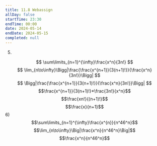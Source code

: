 ```yaml
---
title: 11.8 Webassign
allDay: false
startTime: 23:30
endTime: 00:00
date: 2024-05-14
endDate: 2024-05-15
completed: null
---
```

5)
$$
\sum\limits_{n=1}^{\infty}\frac{x^n}{3n!}
$$
$$
\lim_{n\to\infty}\Bigg|\frac{\frac{x^{n+1}}{3(n+1)!}}{\frac{x^n}{3n!}}\Bigg|
$$
$$
\Bigg|\frac{\frac{x^{n+1}}{3(n+1)!}}{\frac{x^n}{3n!}}\Bigg|
$$
$$\frac{x^{n+1}}{3(n+1)!}*\frac{3n!}{x^n}$$
$$\frac{xn!}{(n+1)!}$$
$$\frac{x}{n+1}$$
6)
$$\sum\limits_{n=1}^{\infty}\frac{x^{n}}{n^46^n}$$
$$\lim_{n\to\infty}\Big|\frac{x^n}{n^46^n}\Big|$$
$$\frac{x^n}{n^46^n}$$